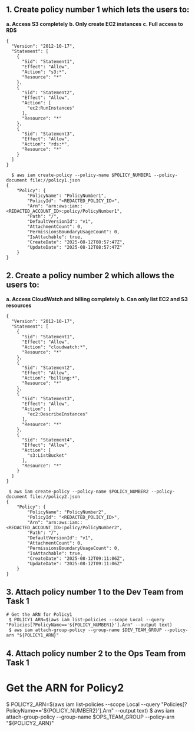 ## 1. Create policy number 1 which lets the users to:
**a. Access S3 completely**
**b. Only create EC2 instances**
**c. Full access to RDS**
<!-- Use https://awspolicygen.s3.amazonaws.com/policygen.html to generate json formatted polcy -->
```
{
  "Version": "2012-10-17",
  "Statement": [
    {
      "Sid": "Statement1",
      "Effect": "Allow",
      "Action": "s3:*",
      "Resource": "*"
    },
    {
      "Sid": "Statement2",
      "Effect": "Allow",
      "Action": [
        "ec2:RunInstances"
      ],
      "Resource": "*"
    },
    {
      "Sid": "Statement3",
      "Effect": "Allow",
      "Action": "rds:*",
      "Resource": "*"
    }
  ]
}
```
```
  $ aws iam create-policy --policy-name $POLICY_NUMBER1 --policy-document file://policy1.json
{
    "Policy": {
        "PolicyName": "PolicyNumber1",
        "PolicyId": "<REDACTED_POLICY_ID>",
        "Arn": "arn:aws:iam::<REDACTED_ACCOUNT_ID>:policy/PolicyNumber1",
        "Path": "/",
        "DefaultVersionId": "v1",
        "AttachmentCount": 0,
        "PermissionsBoundaryUsageCount": 0,
        "IsAttachable": true,
        "CreateDate": "2025-08-12T08:57:47Z",
        "UpdateDate": "2025-08-12T08:57:47Z"
    }
}
```
## 2. Create a policy number 2 which allows the users to:
**a. Access CloudWatch and billing completely**
**b. Can only list EC2 and S3 resources**
<!-- Use https://awspolicygen.s3.amazonaws.com/policygen.html to generate json formatted polcy -->
```
{
  "Version": "2012-10-17",
  "Statement": [
    {
      "Sid": "Statement1",
      "Effect": "Allow",
      "Action": "cloudwatch:*",
      "Resource": "*"
    },
    {
      "Sid": "Statement2",
      "Effect": "Allow",
      "Action": "billing:*",
      "Resource": "*"
    },
    {
      "Sid": "Statement3",
      "Effect": "Allow",
      "Action": [
        "ec2:DescribeInstances"
      ],
      "Resource": "*"
    },
    {
      "Sid": "Statement4",
      "Effect": "Allow",
      "Action": [
        "s3:ListBucket"
      ],
      "Resource": "*"
    }
  ]
}
```
```
 $ aws iam create-policy --policy-name $POLICY_NUMBER2 --policy-document file://policy2.json
{
    "Policy": {
        "PolicyName": "PolicyNumber2",
        "PolicyId": "<REDACTED_POLICY_ID>",
        "Arn": "arn:aws:iam::<REDACTED_ACCOUNT_ID>:policy/PolicyNumber2",
        "Path": "/",
        "DefaultVersionId": "v1",
        "AttachmentCount": 0,
        "PermissionsBoundaryUsageCount": 0,
        "IsAttachable": true,
        "CreateDate": "2025-08-12T09:11:06Z",
        "UpdateDate": "2025-08-12T09:11:06Z"
    }
}
```

## 3. Attach policy number 1 to the Dev Team from Task 1
```
# Get the ARN for Policy1
 $ POLICY1_ARN=$(aws iam list-policies --scope Local --query "Policies[?PolicyName=='${POLICY_NUMBER1}'].Arn" --output text)
 $ aws iam attach-group-policy --group-name $DEV_TEAM_GROUP --policy-arn "${POLICY1_ARN}"
```
## 4. Attach policy number 2 to the Ops Team from Task 1
# Get the ARN for Policy2
 $ POLICY2_ARN=$(aws iam list-policies --scope Local --query "Policies[?PolicyName=='${POLICY_NUMBER2}'].Arn" --output text)
 $ aws iam attach-group-policy --group-name $OPS_TEAM_GROUP --policy-arn "${POLICY2_ARN}"
 ```
